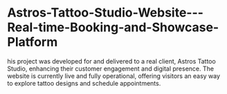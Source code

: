 # Astros-Tattoo-Studio-Website---Real-time-Booking-and-Showcase-Platform
his project was developed for and delivered to a real client, Astros Tattoo Studio, enhancing their customer engagement and digital presence. The website is currently live and fully operational, offering visitors an easy way to explore tattoo designs and schedule appointments.
